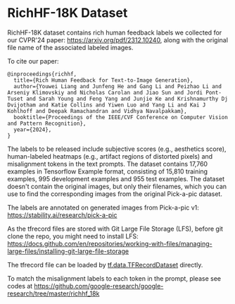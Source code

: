 # RichHF-18K Dataset
RichHF-18K dataset contains rich human feedback labels we collected for our CVPR'24 paper: https://arxiv.org/pdf/2312.10240, along with the original file name of the associated labeled images.

To cite our paper: 

```
@inproceedings{richhf,
  title={Rich Human Feedback for Text-to-Image Generation},
  author={Youwei Liang and Junfeng He and Gang Li and Peizhao Li and Arseniy Klimovskiy and Nicholas Carolan and Jiao Sun and Jordi Pont-Tuset and Sarah Young and Feng Yang and Junjie Ke and Krishnamurthy Dj Dvijotham and Katie Collins and Yiwen Luo and Yang Li and Kai J Kohlhoff and Deepak Ramachandran and Vidhya Navalpakkam},
  booktitle={Proceedings of the IEEE/CVF Conference on Computer Vision and Pattern Recognition},
  year={2024},
}
```

The labels to be released include subjective scores (e.g., aesthetics score), human-labeled heatmaps (e.g., artifact regions of distorted pixels) and misalignment tokens in the text prompts. The dataset contains 17,760 examples in Tensorflow Example format, consisting of 15,810 training examples, 995 development examples and 955 test examples. The dataset doesn't contain the original images, but only their filenames, which you can use to find the corresponding images from the original Pick-a-pic dataset.

The labels are annotated on generated images from Pick-a-pic v1: https://stability.ai/research/pick-a-pic

As the tfrecord files are stored with Git Large File Storage (LFS), before git clone the repo, you might need to install LFS: https://docs.github.com/en/repositories/working-with-files/managing-large-files/installing-git-large-file-storage

The tfrecord file can be loaded by [tf.data.TFRecordDataset](https://www.tensorflow.org/api_docs/python/tf/data/TFRecordDataset) directly.

To match the misalignment labels to each token in the prompt, please see codes at https://github.com/google-research/google-research/tree/master/richhf_18k
